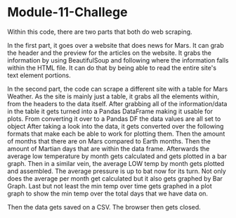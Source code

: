 # Module-11-Challege

Within this code, there are two parts that both do web scraping.

In the first part, it goes over a website that does news for Mars.
It can grab the header and the preview for the articles on the website.
It grabs the information by using BeautifulSoup and following where the information falls within the HTML file.
It can do that by being able to read the entire site's text element portions.

In the second part, the code can scrape a different site with a table for Mars Weather.
As the site is mainly just a table, it grabs all the elements within, from the headers to the data itself.
After grabbing all of the information/data in the table it gets turned into a Pandas DataFrame making it usable for plots.
From converting it over to a Pandas DF the data values are all set to object
After taking a look into the data, it gets converted over the following formats that make each be able to work for plotting them.
Then the amount of months that there are on Mars compared to Earth months.
Then the amount of Martian days that are within the data frame.
Afterwards the average low temperature by month gets calculated and gets plotted in a bar graph.
Then in a similar vein, the average LOW temp by month gets plotted and assembled.
The average pressure is up to bat now for its turn.
Not only does the average per month get calculated but it also gets graphed by Bar Graph.
Last but not least the min temp over time gets graphed in a plot graph to show the min temp over the total days that we have data on.

Then the data gets saved on a CSV.
The browser then gets closed.

